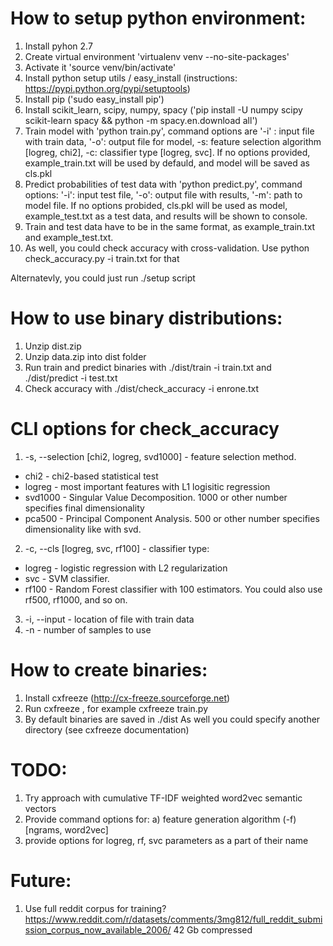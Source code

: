 # How to setup python environment:

1. Install pyhon 2.7
2. Create virtual environment 'virtualenv venv --no-site-packages'
3. Activate it 'source venv/bin/activate'
4. Install python setup utils / easy_install (instructions: https://pypi.python.org/pypi/setuptools)
5. Install pip ('sudo easy_install pip')
6. Install scikit_learn, scipy, numpy, spacy ('pip install -U numpy scipy scikit-learn spacy &&  python -m spacy.en.download all')
7. Train model with 'python train.py', command options are '-i' : input file with train data, '-o': output file for model, -s: feature selection algorithm [logreg, chi2], -c: classifier type [logreg, svc]. If no options provided, example_train.txt will be used by defauld, and model will be saved as cls.pkl
8. Predict probabilities of test data with 'python predict.py', command options: '-i': input test file, '-o': output file with results, '-m': path to model file. If no options probided, cls.pkl will be used as model, example_test.txt as a test data, and results will be shown to console.
9. Train and test data have to be in the same format, as example_train.txt and example_test.txt.
10. As well, you could check accuracy with cross-validation. Use python check_accuracy.py -i train.txt for that

Alternatevly, you could just run ./setup script

# How to use binary distributions:

1. Unzip dist.zip
2. Unzip data.zip into dist folder
3. Run train and predict binaries with ./dist/train -i train.txt and ./dist/predict -i test.txt
4. Check accuracy with ./dist/check_accuracy -i enrone.txt

# CLI options for check_accuracy

1. -s, --selection [chi2, logreg, svd1000] - feature selection method. 
* chi2 - chi2-based statistical test
* logreg -  most important features with L1 logisitic regression
* svd1000 - Singular Value Decomposition. 1000 or other number specifies final dimensionality
* pca500 - Principal Component Analysis. 500 or other number specifies dimensionality like with svd.

2. -c, --cls [logreg, svc, rf100] - classifier type:
* logreg - logistic regression with L2 regularization
* svc - SVM classifier. 
* rf100 - Random Forest classifier with 100 estimators. You could also use rf500, rf1000, and so on.

3. -i, --input - location of file with train data
4. -n - number of samples to use

# How to create binaries:

1. Install cxfreeze (http://cx-freeze.sourceforge.net)
2. Run cxfreeze <name of the script you want to compile>, for example cxfreeze train.py
3. By default binaries are saved in ./dist As well you could specify another directory (see cxfreeze documentation)

# TODO:

1. Try approach with cumulative TF-IDF weighted word2vec semantic vectors
2. Provide command options for:
a) feature generation algorithm (-f) [ngrams, word2vec]
3. provide options for logreg, rf, svc parameters as a part of their name

# Future:
1. Use full reddit corpus for training? https://www.reddit.com/r/datasets/comments/3mg812/full_reddit_submission_corpus_now_available_2006/ 42 Gb compressed